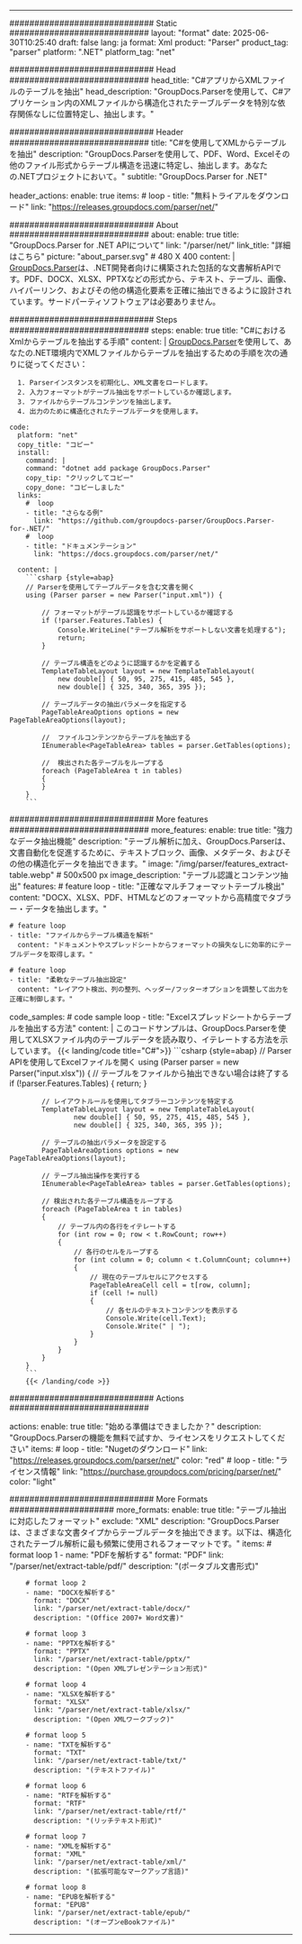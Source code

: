 


---
############################# Static ############################
layout: "format"
date:  2025-06-30T10:25:40
draft: false
lang: ja
format: Xml
product: "Parser"
product_tag: "parser"
platform: ".NET"
platform_tag: "net"

############################# Head ############################
head_title: "C#アプリからXMLファイルのテーブルを抽出"
head_description: "GroupDocs.Parserを使用して、C#アプリケーション内のXMLファイルから構造化されたテーブルデータを特別な依存関係なしに位置特定し、抽出します。"

############################# Header ############################
title: "C#を使用してXMLからテーブルを抽出" 
description: "GroupDocs.Parserを使用して、PDF、Word、Excelその他のファイル形式からテーブル構造を迅速に特定し、抽出します。あなたの.NETプロジェクトにおいて。"
subtitle: "GroupDocs.Parser for .NET" 

header_actions:
  enable: true
  items:
    #  loop
    - title: "無料トライアルをダウンロード"
      link: "https://releases.groupdocs.com/parser/net/"
      
############################# About ############################
about:
    enable: true
    title: "GroupDocs.Parser for .NET APIについて"
    link: "/parser/net/"
    link_title: "詳細はこちら"
    picture: "about_parser.svg" # 480 X 400
    content: |
       [GroupDocs.Parser](/parser/net/)は、.NET開発者向けに構築された包括的な文書解析APIです。PDF、DOCX、XLSX、PPTXなどの形式から、テキスト、テーブル、画像、ハイパーリンク、およびその他の構造化要素を正確に抽出できるように設計されています。サードパーティソフトウェアは必要ありません。

############################# Steps ############################
steps:
    enable: true
    title: "C#におけるXmlからテーブルを抽出する手順"
    content: |
      [GroupDocs.Parser](/parser/net/)を使用して、あなたの.NET環境内でXMLファイルからテーブルを抽出するための手順を次の通りに従ってください：
      
      1. Parserインスタンスを初期化し、XML文書をロードします。
      2. 入力フォーマットがテーブル抽出をサポートしているか確認します。
      3. ファイルからテーブルコンテンツを抽出します。
      4. 出力のために構造化されたテーブルデータを使用します。
   
    code:
      platform: "net"
      copy_title: "コピー"
      install:
        command: |
        command: "dotnet add package GroupDocs.Parser"
        copy_tip: "クリックしてコピー"
        copy_done: "コピーしました"
      links:
        #  loop
        - title: "さらなる例"
          link: "https://github.com/groupdocs-parser/GroupDocs.Parser-for-.NET/"
        #  loop
        - title: "ドキュメンテーション"
          link: "https://docs.groupdocs.com/parser/net/"
          
      content: |
        ```csharp {style=abap}
        // Parserを使用してテーブルデータを含む文書を開く
        using (Parser parser = new Parser("input.xml")) {

            // フォーマットがテーブル認識をサポートしているか確認する
            if (!parser.Features.Tables) {
                Console.WriteLine("テーブル解析をサポートしない文書を処理する");
                return;
            }

            // テーブル構造をどのように認識するかを定義する
            TemplateTableLayout layout = new TemplateTableLayout(
                new double[] { 50, 95, 275, 415, 485, 545 },
                new double[] { 325, 340, 365, 395 });

            // テーブルデータの抽出パラメータを指定する
            PageTableAreaOptions options = new PageTableAreaOptions(layout);

            //  ファイルコンテンツからテーブルを抽出する
            IEnumerable<PageTableArea> tables = parser.GetTables(options);

            //  検出された各テーブルをループする
            foreach (PageTableArea t in tables)
            {
            }
        }
        ```  

############################# More features ############################
more_features:
  enable: true
  title: "強力なデータ抽出機能"
  description: "テーブル解析に加え、GroupDocs.Parserは、文書自動化を促進するために、テキストブロック、画像、メタデータ、およびその他の構造化データを抽出できます。"
  image: "/img/parser/features_extract-table.webp" # 500x500 px
  image_description: "テーブル認識とコンテンツ抽出"
  features:
    # feature loop
    - title: "正確なマルチフォーマットテーブル検出"
      content: "DOCX、XLSX、PDF、HTMLなどのフォーマットから高精度でタブラー・データを抽出します。"

    # feature loop
    - title: "ファイルからテーブル構造を解析"
      content: "ドキュメントやスプレッドシートからフォーマットの損失なしに効率的にテーブルデータを取得します。"

    # feature loop
    - title: "柔軟なテーブル抽出設定"
      content: "レイアウト検出、列の整列、ヘッダー/フッターオプションを調整して出力を正確に制御します。"
      
  code_samples:
    # code sample loop
    - title: "Excelスプレッドシートからテーブルを抽出する方法"
      content: |
        このコードサンプルは、GroupDocs.Parserを使用してXLSXファイル内のテーブルデータを読み取り、イテレートする方法を示しています。
        {{< landing/code title="C#">}}
        ```csharp {style=abap}
        //  Parser APIを使用してExcelファイルを開く
        using (Parser parser = new Parser("input.xlsx"))
        {
            // テーブルをファイルから抽出できない場合は終了する
            if (!parser.Features.Tables)
            {
                return;
            }

            // レイアウトルールを使用してタブラーコンテンツを特定する
            TemplateTableLayout layout = new TemplateTableLayout(
                    new double[] { 50, 95, 275, 415, 485, 545 },
                    new double[] { 325, 340, 365, 395 });

            // テーブルの抽出パラメータを設定する
            PageTableAreaOptions options = new PageTableAreaOptions(layout);

            // テーブル抽出操作を実行する
            IEnumerable<PageTableArea> tables = parser.GetTables(options);

            // 検出された各テーブル構造をループする
            foreach (PageTableArea t in tables)
            {
                // テーブル内の各行をイテレートする
                for (int row = 0; row < t.RowCount; row++)
                {
                    // 各行のセルをループする
                    for (int column = 0; column < t.ColumnCount; column++)
                    {
                        // 現在のテーブルセルにアクセスする
                        PageTableAreaCell cell = t[row, column];
                        if (cell != null)
                        {
                            // 各セルのテキストコンテンツを表示する
                            Console.Write(cell.Text);
                            Console.Write(" | ");
                        }
                    }
                }
            }
        }
        ```
        {{< /landing/code >}}


############################# Actions ############################

actions:
  enable: true
  title: "始める準備はできましたか？"
  description: "GroupDocs.Parserの機能を無料で試すか、ライセンスをリクエストしてください"
  items:
    #  loop
    - title: "Nugetのダウンロード"
      link: "https://releases.groupdocs.com/parser/net/"
      color: "red"
        #  loop
    - title: "ライセンス情報"
      link: "https://purchase.groupdocs.com/pricing/parser/net/"
      color: "light"


############################# More Formats #####################
more_formats:
    enable: true
    title: "テーブル抽出に対応したフォーマット"
    exclude: "XML"
    description: "GroupDocs.Parserは、さまざまな文書タイプからテーブルデータを抽出できます。以下は、構造化されたテーブル解析に最も頻繁に使用されるフォーマットです。"
    items: 
        # format loop 1
        - name: "PDFを解析する"
          format: "PDF"
          link: "/parser/net/extract-table/pdf/"
          description: "(ポータブル文書形式)"
          
        # format loop 2
        - name: "DOCXを解析する"
          format: "DOCX"
          link: "/parser/net/extract-table/docx/"
          description: "(Office 2007+ Word文書)"
          
        # format loop 3
        - name: "PPTXを解析する"
          format: "PPTX"
          link: "/parser/net/extract-table/pptx/"
          description: "(Open XMLプレゼンテーション形式)"
          
        # format loop 4
        - name: "XLSXを解析する"
          format: "XLSX"
          link: "/parser/net/extract-table/xlsx/"
          description: "(Open XMLワークブック)"
          
        # format loop 5
        - name: "TXTを解析する"
          format: "TXT"
          link: "/parser/net/extract-table/txt/"
          description: "(テキストファイル)"
          
        # format loop 6
        - name: "RTFを解析する"
          format: "RTF"
          link: "/parser/net/extract-table/rtf/"
          description: "(リッチテキスト形式)"
          
        # format loop 7
        - name: "XMLを解析する"
          format: "XML"
          link: "/parser/net/extract-table/xml/"
          description: "(拡張可能なマークアップ言語)"
          
        # format loop 8
        - name: "EPUBを解析する"
          format: "EPUB"
          link: "/parser/net/extract-table/epub/"
          description: "(オープンeBookファイル)"
         
          

---